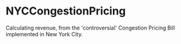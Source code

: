 # NYCCongestionPricing
Calculating revenue, from the 'controversial' Congestion Pricing Bill implemented in New York City.
